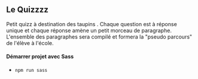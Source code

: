 ## Le Quizzzz

Petit quizz à destination des taupins
. Chaque question est à réponse unique et chaque réponse amène un petit morceau de paragraphe. L'ensemble des paragraphes sera compilé et 
formera la "pseudo parcours" de l'élève à l'école.



#### Démarrer projet avec Sass 
* `npm run sass`
